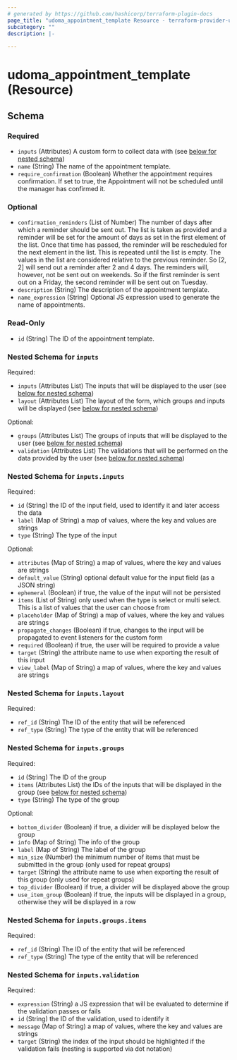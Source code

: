 ```yaml
---
# generated by https://github.com/hashicorp/terraform-plugin-docs
page_title: "udoma_appointment_template Resource - terraform-provider-udoma"
subcategory: ""
description: |-
  
---
```


# udoma_appointment_template (Resource)





<!-- schema generated by tfplugindocs -->
## Schema

### Required

- `inputs` (Attributes) A custom form to collect data with (see [below for nested schema](#nestedatt--inputs))
- `name` (String) The name of the appointment template.
- `require_confirmation` (Boolean) Whether the appointment requires confirmation.
				If set to true, the Appointment will not be scheduled until the
				manager has confirmed it.

### Optional

- `confirmation_reminders` (List of Number) The number of days after which a reminder should
				be sent out. The list is taken as provided and a reminder will be set
				for the amount of days as set in the first element of the list. Once
				that time has passed, the reminder will be rescheduled for the next
				element in the list. This is repeated until the list is empty. The
				values in the list are considered relative to the previous reminder.
				So [2, 2] will send out a reminder after 2 and 4 days. The reminders
				will, however, not be sent out on weekends. So if the first reminder is
				sent out on a Friday, the second reminder will be sent out on Tuesday.
- `description` (String) The description of the appointment template.
- `name_expression` (String) Optional JS expression used to generate the name of appointments.

### Read-Only

- `id` (String) The ID of the appointment template.

<a id="nestedatt--inputs"></a>
### Nested Schema for `inputs`

Required:

- `inputs` (Attributes List) The inputs that will be displayed to the user (see [below for nested schema](#nestedatt--inputs--inputs))
- `layout` (Attributes List) The layout of the form, which groups and inputs will be displayed (see [below for nested schema](#nestedatt--inputs--layout))

Optional:

- `groups` (Attributes List) The groups of inputs that will be displayed to the user (see [below for nested schema](#nestedatt--inputs--groups))
- `validation` (Attributes List) The validations that will be performed on the data provided by the user (see [below for nested schema](#nestedatt--inputs--validation))

<a id="nestedatt--inputs--inputs"></a>
### Nested Schema for `inputs.inputs`

Required:

- `id` (String) the ID of the input field, used to identify it and later access the data
- `label` (Map of String) a map of values, where the key and values are strings
- `type` (String) The type of the input

Optional:

- `attributes` (Map of String) a map of values, where the key and values are strings
- `default_value` (String) optional default value for the input field (as a JSON string)
- `ephemeral` (Boolean) if true, the value of the input will not be persisted
- `items` (List of String) only used when the type is select or multi select. This is a list of values that the user can choose from
- `placeholder` (Map of String) a map of values, where the key and values are strings
- `propagate_changes` (Boolean) if true, changes to the input will be propagated to event listeners for the custom form
- `required` (Boolean) if true, the user will be required to provide a value
- `target` (String) the attribute name to use when exporting the result of this input
- `view_label` (Map of String) a map of values, where the key and values are strings


<a id="nestedatt--inputs--layout"></a>
### Nested Schema for `inputs.layout`

Required:

- `ref_id` (String) The ID of the entity that will be referenced
- `ref_type` (String) The type of the entity that will be referenced


<a id="nestedatt--inputs--groups"></a>
### Nested Schema for `inputs.groups`

Required:

- `id` (String) The ID of the group
- `items` (Attributes List) the IDs of the inputs that will be displayed in the group (see [below for nested schema](#nestedatt--inputs--groups--items))
- `type` (String) The type of the group

Optional:

- `bottom_divider` (Boolean) if true, a divider will be displayed below the group
- `info` (Map of String) The info of the group
- `label` (Map of String) The label of the group
- `min_size` (Number) the minimum number of items that must be submitted in the group (only used for repeat groups)
- `target` (String) the attribute name to use when exporting the result of this group (only used for repeat groups)
- `top_divider` (Boolean) if true, a divider will be displayed above the group
- `use_item_group` (Boolean) if true, the inputs will be displayed in a group, otherwise they will be displayed in a row

<a id="nestedatt--inputs--groups--items"></a>
### Nested Schema for `inputs.groups.items`

Required:

- `ref_id` (String) The ID of the entity that will be referenced
- `ref_type` (String) The type of the entity that will be referenced



<a id="nestedatt--inputs--validation"></a>
### Nested Schema for `inputs.validation`

Required:

- `expression` (String) a JS expression that will be evaluated to determine if the validation passes or fails
- `id` (String) the ID of the validation, used to identify it
- `message` (Map of String) a map of values, where the key and values are strings
- `target` (String) the index of the input should be highlighted if the validation fails (nesting is supported via dot notation)

